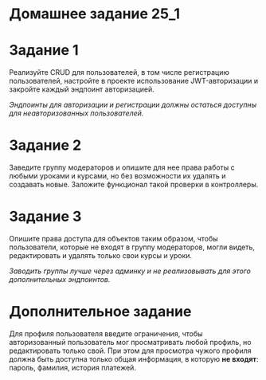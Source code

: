 # Домашнее задание 25_1

# Задание 1
Реализуйте CRUD для пользователей, в том числе регистрацию пользователей, 
настройте в проекте использование JWT-авторизации и закройте каждый эндпоинт авторизацией.

_Эндпоинты для авторизации и регистрации должны остаться доступны для неавторизованных пользователей._

# Задание 2
Заведите группу модераторов и опишите для нее права работы с любыми уроками и курсами, 
но без возможности их удалять и создавать новые. Заложите функционал такой проверки в контроллеры.

# Задание 3

Опишите права доступа для объектов таким образом, чтобы пользователи, которые не входят в группу модераторов, 
могли видеть, редактировать и удалять только свои курсы и уроки.

_Заводить группы лучше через админку и не реализовывать для этого дополнительных эндпоинтов._


# Дополнительное задание
Для профиля пользователя введите ограничения, чтобы авторизованный пользователь мог просматривать любой профиль, 
но редактировать только свой. При этом для просмотра чужого профиля должна быть доступна только общая информация, 
в которую **не входят**: пароль, фамилия, история платежей.